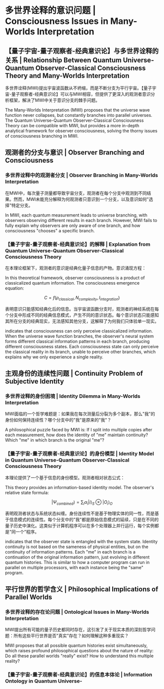 # 多世界诠释的意识问题 | Consciousness Issues in Many-Worlds Interpretation

## 【量子宇宙-量子观察者-经典意识论】与多世界诠释的关系 | Relationship Between Quantum Universe-Quantum Observer-Classical Consciousness Theory and Many-Worlds Interpretation

多世界诠释(MWI)提出宇宙波函数从不坍缩，而是不断分支为平行宇宙。【量子宇宙-量子观察者-经典意识论】可以与MWI相容，但提供了更深入的观测者意识分析框架，解决了MWI中关于意识分支的棘手问题。

The Many-Worlds Interpretation (MWI) proposes that the universe wave function never collapses, but constantly branches into parallel universes. The Quantum Universe-Quantum Observer-Classical Consciousness Theory can be compatible with MWI, but provides a more in-depth analytical framework for observer consciousness, solving the thorny issues of consciousness branching in MWI.

## 观测者的分支与意识 | Observer Branching and Consciousness

### 多世界诠释中的观测者分支 | Observer Branching in Many-Worlds Interpretation

在MWI中，每次量子测量都导致宇宙分支，观测者在每个分支中观测到不同结果。然而，MWI未能充分解释为何观测者只意识到一个分支，以及意识如何"选择"特定分支。

In MWI, each quantum measurement leads to universe branching, with observers observing different results in each branch. However, MWI fails to fully explain why observers are only aware of one branch, and how consciousness "chooses" a specific branch.

### 【量子宇宙-量子观察者-经典意识论】的解释 | Explanation from Quantum Universe-Quantum Observer-Classical Consciousness Theory

在本理论框架下，观测者的意识是经典化量子信息的产物。意识涌现方程：

In this theoretical framework, observer consciousness is a product of classicalized quantum information. The consciousness emergence equation:

$$C = f(\rho_{classical}, N_{complexity}, I_{integration})$$

表明意识只能感知经典化后的信息。当宇宙波函数分支时，观测者的神经系统在每个分支中形成不同的经典信息模式，产生不同的意识状态。每个意识状态只能感知其所在分支的经典现实，无法感知其他分支，这解释了为何我们只体验单一现实。

indicates that consciousness can only perceive classicalized information. When the universe wave function branches, the observer's neural system forms different classical information patterns in each branch, producing different consciousness states. Each consciousness state can only perceive the classical reality in its branch, unable to perceive other branches, which explains why we only experience a single reality.

## 主观身份的连续性问题 | Continuity Problem of Subjective Identity

### 多世界诠释的身份困境 | Identity Dilemma in Many-Worlds Interpretation

MWI面临的一个哲学难题是：如果我在每次测量后分裂为多个副本，那么"我"的身份如何保持连续性？哪个分支中的"我"是原来的"我"？

A philosophical puzzle faced by MWI is: If I split into multiple copies after each measurement, how does the identity of "me" maintain continuity? Which "me" in which branch is the original "me"?

### 【量子宇宙-量子观察者-经典意识论】的身份模型 | Identity Model in Quantum Universe-Quantum Observer-Classical Consciousness Theory

本理论提供了一个基于信息的身份模型。观测者相对状态公式：

This theory provides an information-based identity model. The observer's relative state formula:

$$|\Psi_{combined}\rangle = \sum_i \alpha_i |i\rangle_S \otimes |O_i\rangle_O$$

表明观测者状态与系统状态纠缠。身份连续性不是基于物理实体的同一性，而是基于信息模式的连续性。每个分支中的"我"都是原始信息模式的延续，只是在不同的量子历史中演化。这类似于计算机程序可以在多个处理器上并行运行，每个实例都是"同一个"程序。

indicates that the observer state is entangled with the system state. Identity continuity is not based on the sameness of physical entities, but on the continuity of information patterns. Each "me" in each branch is a continuation of the original information pattern, just evolving in different quantum histories. This is similar to how a computer program can run in parallel on multiple processors, with each instance being the "same" program.

## 平行世界的哲学含义 | Philosophical Implications of Parallel Worlds

### 多世界诠释的存在论问题 | Ontological Issues in Many-Worlds Interpretation

MWI提出所有可能的量子历史都同时存在，这引发了关于现实本质的深刻哲学问题：所有这些平行世界是否"真实"存在？如何理解这种多重现实？

MWI proposes that all possible quantum histories exist simultaneously, which raises profound philosophical questions about the nature of reality: Do all these parallel worlds "really" exist? How to understand this multiple reality?

### 【量子宇宙-量子观察者-经典意识论】的信息本体论 | Information Ontology in Quantum Universe-